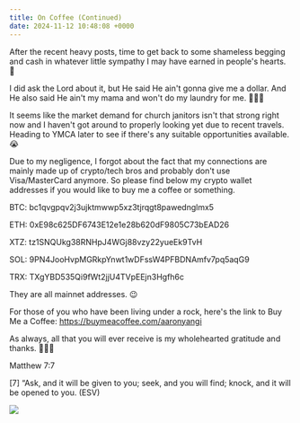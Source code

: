 ```yaml
---
title: On Coffee (Continued)
date: 2024-11-12 10:48:08 +0000
---
```


After the recent heavy posts, time to get back to some shameless begging and cash in whatever little sympathy I may have earned in people's hearts. 😬

I did ask the Lord about it, but He said He ain't gonna give me a dollar. And He also said He ain't my mama and won't do my laundry for me. 🤷🤦🙄

It seems like the market demand for church janitors isn't that strong right now and I haven't got around to properly looking yet due to recent travels. Heading to YMCA later to see if there's any suitable opportunities available. 😭

Due to my negligence, I forgot about the fact that my connections are mainly made up of crypto/tech bros and probably don't use Visa/MasterCard anymore. So please find below my crypto wallet addresses if you would like to buy me a coffee or something.

BTC: bc1qvgpqv2j3ujktmwwp5xz3tjrqgt8pawednglmx5

ETH: 0xE98c625DF6743E12e1e28b620dF9805C73bEAD26

XTZ: tz1SNQUkg38RNHpJ4WGj88vzy22yueEk9TvH

SOL: 9PN4JooHvpMGRkpYnwt1wDFssW4PFBDNAmfv7pq5aqG9

TRX: TXgYBD535Qi9fWt2jjU4TVpEEjn3Hgfh6c

They are all mainnet addresses. 😉

For those of you who have been living under a rock, here's the link to Buy Me a Coffee: https://buymeacoffee.com/aaronyangi

As always, all that you will ever receive is my wholehearted gratitude and thanks. 🙏🫶😘

Matthew 7:7

[7] “Ask, and it will be given to you; seek, and you will find; knock, and it will be opened to you. (ESV)

![](/d56173c6704b00537744ef1d7b939415.jpeg)